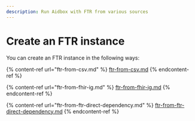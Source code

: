 ```yaml
---
description: Run Aidbox with FTR from various sources
---
```


# Create an FTR instance

You can create an FTR instance in the following ways:

{% content-ref url="ftr-from-csv.md" %}
[ftr-from-csv.md](ftr-from-csv.md)
{% endcontent-ref %}

{% content-ref url="ftr-from-fhir-ig.md" %}
[ftr-from-fhir-ig.md](ftr-from-fhir-ig.md)
{% endcontent-ref %}

{% content-ref url="ftr-from-ftr-direct-dependency.md" %}
[ftr-from-ftr-direct-dependency.md](ftr-from-ftr-direct-dependency.md)
{% endcontent-ref %}

